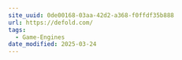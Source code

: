 ```yaml
---
site_uuid: 0de00168-03aa-42d2-a368-f0ffdf35b888
url: https://defold.com/
tags:
  - Game-Engines
date_modified: 2025-03-24
---
```



